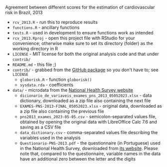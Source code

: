 Agreement between different scores for the estimation of cardiovascular risk in Brazil, 2013

- `rcv_2013.R` - run this to reproduce results
- `functions.R` - ancillary functions
- `tests.R` - used in development to ensure functions work as intended
- `rcv_2013.Rproj` - open this project file with RStudio for your convenience; otherwise make sure to set its directory (folder) as the working directory in R
- `LICENSE` - MIT license for both the original analysis code and that under `contrib/`
- `README.md` - this file ;)
- `contrib/` - grabbed from the [GitHub package](https://github.com/boyercb/globorisk) so you don't have to; see `LICENSE`
  - `globorisk.R` - function `globorisk()`
  - `sysdata.rda` - coefficients
- `data/` - microdata from the [National Health Survey website](https://www.pns.icict.fiocruz.br/bases-de-dados/)
  - `dicionario_de_variaveis_exames_pns_2013_05052023.xlsx` - data dictionary, downloaded as a zip file also containing the next file
  - `EXAMES-PNS-2013-FINAL_05052023.xlsx` - original data, downloaded as a zip file also containing the previous file
  - `pns2013_exames_2023-05-05.csv` - semicolon-separated values file, obtained by opening the original data with LibreOffice Calc 7.6 and saving as a CSV file
  - `data_dictionary.csv` - comma-separated values file describing the variables used in the analysis
  - `Questionario-PNS-2013.pdf` - the questionnaire (in Portuguese) used in the National Health Survey, downloaded from [its website](https://www.pns.icict.fiocruz.br/questionarios/). Please note that, compared to the questionnaire, variable names in the data have an additional zero between the letter and the digits